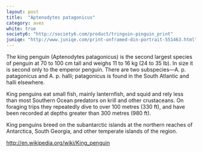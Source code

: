 ```yaml
---
layout: post
title:  "Aptenodytes patagonicus"
category: aves
white: true
society6: "http://society6.com/product/tringuin-pinguin_print"
juniqe: "http://www.juniqe.com/print-unframed-din-portrait-551463.html"
---
```


The king penguin (Aptenodytes patagonicus) is the second largest species of penguin at 70 to 100 cm tall and weighs 11 to 16 kg (24 to 35 lb). In size it is second only to the emperor penguin. There are two subspecies—A. p. patagonicus and A. p. halli; patagonicus is found in the South Atlantic and halli elsewhere.

King penguins eat small fish, mainly lanternfish, and squid and rely less than most Southern Ocean predators on krill and other crustaceans. On foraging trips they repeatedly dive to over 100 metres (330 ft), and have been recorded at depths greater than 300 metres (980 ft).

King penguins breed on the subantarctic islands at the northern reaches of Antarctica, South Georgia, and other temperate islands of the region.

http://en.wikipedia.org/wiki/King_penguin
